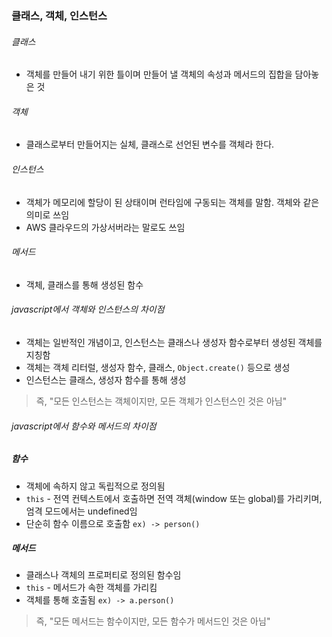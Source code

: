 ### 클래스, 객체, 인스턴스

###### 클래스

- 객체를 만들어 내기 위한 틀이며 만들어 낼 객체의 속성과 메서드의 집합을 담아놓은 것

###### 객체

- 클래스로부터 만들어지는 실체, 클래스로 선언된 변수를 객체라 한다.

###### 인스턴스

- 객체가 메모리에 할당이 된 상태이며 런타임에 구동되는 객체를
  말함. 객체와 같은 의미로 쓰임
- AWS 클라우드의 가상서버라는 말로도 쓰임

###### 메서드

- 객체, 클래스를 통해 생성된 함수

###### javascript에서 객체와 인스턴스의 차이점

- 객체는 일반적인 개념이고, 인스턴스는 클래스나 생성자 함수로부터 생성된 객체를 지칭함
- 객체는 객체 리터럴, 생성자 함수, 클래스, `Object.create()` 등으로 생성
- 인스턴스는 클래스, 생성자 함수를 통해 생성

> 즉, "모든 인스턴스는 객체이지만, 모든 객체가 인스턴스인 것은 아님"

###### javascript에서 함수와 메서드의 차이점

##### 함수

- 객체에 속하지 않고 독립적으로 정의됨
- `this` - 전역 컨텍스트에서 호출하면 전역 객체(window 또는 global)를 가리키며, 엄격 모드에서는 undefined임
- 단순히 함수 이름으로 호출함 `ex) -> person()`

##### 메서드

- 클래스나 객체의 프로퍼티로 정의된 함수임
- `this` - 메서드가 속한 객체를 가리킴
- 객체를 통해 호출됨 `ex) -> a.person()`

> 즉, "모든 메서드는 함수이지만, 모든 함수가 메서드인 것은 아님"
